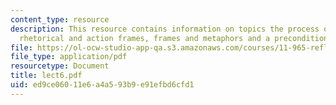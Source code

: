 ```yaml
---
content_type: resource
description: This resource contains information on topics the process of framing,
  rhetorical and action frames, frames and metaphors and a precondition for reframing.
file: https://ol-ocw-studio-app-qa.s3.amazonaws.com/courses/11-965-reflective-practice-an-approach-for-expanding-your-learning-frontiers-january-iap-2007/ed9ce06011e6a4a593b9e91efbd6cfd1_lect6.pdf
file_type: application/pdf
resourcetype: Document
title: lect6.pdf
uid: ed9ce060-11e6-a4a5-93b9-e91efbd6cfd1
---
```

